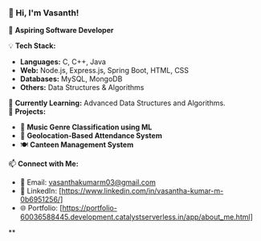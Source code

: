 ### 👋 Hi, I'm Vasanth!  
🚀 **Aspiring Software Developer**

💡 **Tech Stack:**  
- **Languages:** C, C++, Java
- **Web:** Node.js, Express.js, Spring Boot, HTML, CSS 
- **Databases:** MySQL, MongoDB  
- **Others:** Data Structures & Algorithms 

🌱 **Currently Learning:** Advanced Data Structures and Algorithms.  
📂 **Projects:**  
- 🎵 **Music Genre Classification using ML**  
- 📍 **Geolocation-Based Attendance System**  
- 🍽️ **Canteen Management System**  

📫 **Connect with Me:**  
- 📧 Email: vasanthakumarm03@gmail.com  
- 💼 LinkedIn: [https://www.linkedin.com/in/vasantha-kumar-m-0b6951256/] 
- 🌐 Portfolio: [https://portfolio-60036588445.development.catalystserverless.in/app/about_me.html]


<!---
VasanthaKumar-03/VasanthaKumar-03 is a ✨ special ✨ repository because its `README.md` (this file) appears on your GitHub profile.
You can click the Preview link to take a look at your changes.
--->
**
